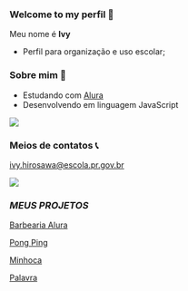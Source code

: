 ### Welcome to my perfil 💮

Meu nome é **Ivy**

- Perfil para organização e uso escolar;

### Sobre mim 🌸

- Estudando com [Alura](https://cursos.alura.com.br)
- Desenvolvendo em linguagem JavaScript

![](https://i.pinimg.com/564x/d0/a3/91/d0a3916dbbd1cbb70d0f8abed3846acd.jpg)

### Meios de contatos 📞

ivy.hirosawa@escola.pr.gov.br

![](https://media.tenor.com/CJPSh_QmdYUAAAAC/pokemon-eevee.gif)


### *MEUS PROJETOS* 

[Barbearia Alura](https://editor.p5js.org/IvyHirosawa/full/r9ln-SF9c)

[Pong Ping ](https://editor.p5js.org/IvyHirosawa/full/nx8DGpWJE)

[Minhoca](https://editor.p5js.org/IvyHirosawa/full/tu0yPX3mb)

[Palavra](https://editor.p5js.org/IvyHirosawa/full/_eb-6-_52)

